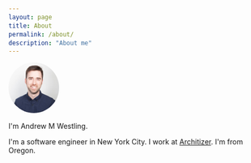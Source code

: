 ```yaml
---
layout: page
title: About
permalink: /about/
description: "About me"
---
```

<style>img { height: 100px; width: 100px; border-radius: 50%; }</style>
![Andrew M Westling](/assets/Andrew.jpg)

I'm Andrew M Westling.

I'm a software engineer in New York City. I work at [Architizer](https://architizer.com). I'm from Oregon.
